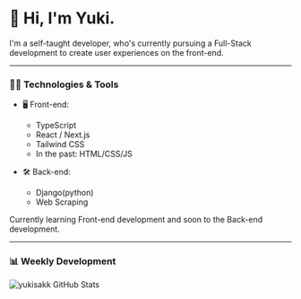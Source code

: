 # 👋 Hi, I'm Yuki.

I'm a self-taught developer, who's currently pursuing a Full-Stack development to create user experiences on the front-end.

---

### 🧑‍💻 Technologies & Tools

- 🖥️ Front-end:

  - TypeScript
  - React / Next.js
  - Tailwind CSS
  - In the past: HTML/CSS/JS

- 🛠 Back-end:

  - Django(python)
  - Web Scraping
  
Currently learning Front-end development and soon to the Back-end development.

---

### 📊 Weekly Development

![yukisakk GitHub Stats](https://github-readme-stats.vercel.app/api?username=yukisakk&count_private=true&theme=tokyonight)
